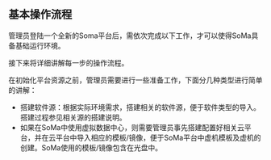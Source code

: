 ## 基本操作流程

管理员登陆一个全新的Soma平台后，需依次完成以下工作，才可以使得SoMa具备基础运行环境。

接下来将详细讲解每一步的操作流程。

在初始化平台资源之前，管理员需要进行一些准备工作，下面分几种类型进行简单的讲解：

*   搭建软件源：根据实际环境需求，搭建相关的软件源，便于软件类型的导入。搭建过程参见相关源的搭建说明。
*   如果在SoMa中使用虚拟数据中心，则需要管理员事先搭建配置好相关云平台，并在云平台中导入相应的模板/镜像，便于SoMa平台中虚机模板及虚机的创建。SoMa使用的模板/镜像包含在光盘中。